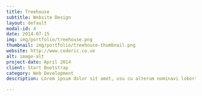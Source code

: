 ```yaml
---
title: Treehouse
subtitle: Website Design
layout: default
modal-id: 4
date: 2014-07-15
img: img/portfolio/treehouse.png
thumbnail: img/portfolio/treehouse-thumbnail.png
website: http://www.coderic.co.ve
alt: image-alt
project-date: April 2014
client: Start Bootstrap
category: Web Development
description: Lorem ipsum dolor sit amet, usu cu alterum nominavi lobortis. At duo novum diceret. Tantas apeirian vix et, usu sanctus postulant inciderint ut, populo diceret necessitatibus in vim. Cu eum dicam feugiat noluisse.

---
```

